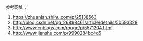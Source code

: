 参考网址：  
1. https://zhuanlan.zhihu.com/p/25138563  
2. http://blog.csdn.net/qq_26898461/article/details/50593328  
3. http://www.cnblogs.com/rouge/p/5571204.html  
4. http://www.jianshu.com/p/9990284bc4d5  
